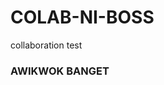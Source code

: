 # COLAB-NI-BOSS
collaboration test

<section>
  <article>
    <h1><b>AWIKWOK BANGET</b></h1>
  </article>
</section>
